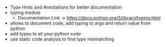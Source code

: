 - Type Hints and Annotations for better documentation
- typing module 
    - Documentation Link -> https://docs.python.org/3/library/typing.html
- allows to document code, add typing to args and return value from python
- add types to all your python code 
- use static code analysis to find type mismatching